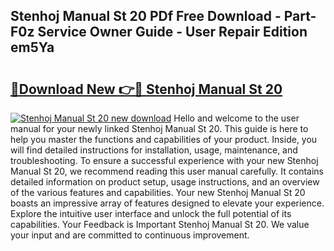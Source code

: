 ## Stenhoj Manual St 20 PDf Free Download - Part-F0z Service Owner Guide - User Repair Edition em5Ya

# <h2><a href="http://bc7240.oget.top/?id=Stenhoj+Manual+St+20">🔗Download New 👉🔴 Stenhoj Manual St 20</a></h2>

[![Stenhoj Manual St 20 new download](https://i.imgur.com/5g1atiW.png)](http://bc7240.oget.top/?id=Stenhoj+Manual+St+20)
Hello and welcome to the user manual for your newly linked Stenhoj Manual St 20. This guide is here to help you master the functions and capabilities of your product. Inside, you will find detailed instructions for installation, usage, maintenance, and troubleshooting. To ensure a successful experience with your new Stenhoj Manual St 20, we recommend reading this user manual carefully. It contains detailed information on product setup, usage instructions, and an overview of the various features and capabilities. Your new Stenhoj Manual St 20 boasts an impressive array of features designed to elevate your experience. Explore the intuitive user interface and unlock the full potential of its capabilities. Your Feedback is Important Stenhoj Manual St 20. We value your input and are committed to continuous improvement.
